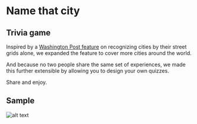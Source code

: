 # Name that city
## Trivia game

Inspired by a <a href="https://twitter.com/manur/status/739288698936659968">Washington Post feature</a> on recognizing cities by their street grids alone, we expanded the feature to cover more cities around the world.

And because no two people share the same set of experiences, we made this further extensible by allowing you to design your own quizzes.

Share and enjoy.

## Sample

![alt text](https://cdn.rawgit.com/manur/name-that-city/master/screen.png "Sample")

